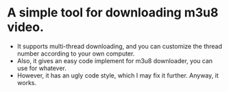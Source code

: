 # A simple tool for downloading m3u8 video.

- It supports multi-thread downloading, and you can customize the thread number according to your own computer.
- Also, it gives an easy code implement for m3u8 downloader, you can use for whatever.
- However, it has an ugly code style, which I may fix it further. Anyway, it works.
